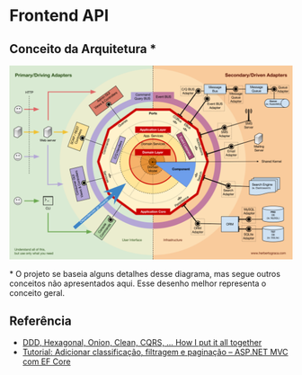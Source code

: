 # Frontend API

## Conceito da Arquitetura *
![alt text](../doc/hexagonal.webp)

\* O projeto se baseia alguns detalhes desse diagrama, mas segue outros conceitos não apresentados aqui. Esse desenho melhor representa o conceito geral.

## Referência
- [DDD, Hexagonal, Onion, Clean, CQRS, … How I put it all together](https://herbertograca.com/2017/11/16/explicit-architecture-01-ddd-hexagonal-onion-clean-cqrs-how-i-put-it-all-together/)
- [Tutorial: Adicionar classificação, filtragem e paginação – ASP.NET MVC com EF Core](https://learn.microsoft.com/pt-br/aspnet/core/data/ef-mvc/sort-filter-page?view=aspnetcore-7.0)
